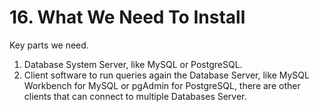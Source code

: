 # 16. What We Need To Install

Key parts we need.

1. Database System Server, like MySQL or PostgreSQL.
2. Client software to run queries again the Database Server, like MySQL Workbench for MySQL or pgAdmin for PostgreSQL, there are other clients that can connect to multiple Databases Server.
